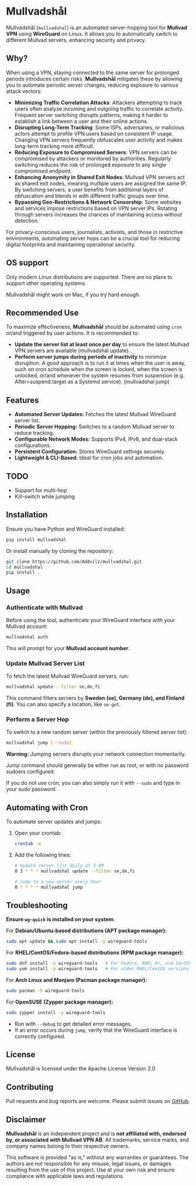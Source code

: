 # Mullvadshål

Mullvadshål (`mullvadshal`) is an automated server-hopping tool for **Mullvad VPN** using **WireGuard** on Linux. It allows you to automatically switch to different Mullvad servers, enhancing security and privacy.

## Why?

When using a VPN, staying connected to the same server for prolonged periods introduces certain risks. **Mullvadshål** mitigates these by allowing you to automate periodic server changes, reducing exposure to various attack vectors:

- **Minimizing Traffic Correlation Attacks**: Attackers attempting to track users often analyze incoming and outgoing traffic to correlate activity. Frequent server switching disrupts patterns, making it harder to establish a link between a user and their online actions.
- **Disrupting Long-Term Tracking**: Some ISPs, adversaries, or malicious actors attempt to profile VPN users based on consistent IP usage. Changing VPN servers frequently obfuscates user activity and makes long-term tracking more difficult.
- **Reducing Exposure to Compromised Servers**: VPN servers can be compromised by attackers or monitored by authorities. Regularly switching reduces the risk of prolonged exposure to any single compromised endpoint.
- **Enhancing Anonymity in Shared Exit Nodes**: Mullvad VPN servers act as shared exit nodes, meaning multiple users are assigned the same IP. By switching servers, a user benefits from additional layers of obfuscation and blends in with different traffic groups over time.
- **Bypassing Geo-Restrictions & Network Censorship**: Some websites and services impose restrictions based on VPN server IPs. Rotating through servers increases the chances of maintaining access without detection.

For privacy-conscious users, journalists, activists, and those in restrictive environments, automating server hops can be a crucial tool for reducing digital footprints and maintaining operational security.

## OS support

Only modern Linux distributions are supported. There are no plans to support other operating systems.

Mullvadshål might work on Mac, if you try hard enough.

## Recommended Use
To maximize effectiveness, **Mullvadshål** should be automated using `cron` or/and triggered by user actions. It is recommended to:

- **Update the server list at least once per day** to ensure the latest Mullvad VPN servers are available (mullvadshal update).
- **Perform server jumps during periods of inactivity** to minimize disruption. A good approach is to run it at times when the user is away, such on cron schedule when the screen is locked, when the screen is unlocked, or/and whenever the system resumes from suspension (e.g. After=suspend.target as a Systemd service). (mullvadshal jump)

## Features
- **Automated Server Updates:** Fetches the latest Mullvad WireGuard server list.
- **Periodic Server Hopping:** Switches to a random Mullvad server to reduce tracking.
- **Configurable Network Modes:** Supports IPv4, IPv6, and dual-stack configurations.
- **Persistent Configuration:** Stores WireGuard settings securely.
- **Lightweight & CLI-Based:** Ideal for cron jobs and automation.

## TODO
- Support for multi-hop
- Kill-switch while jumping

## Installation
Ensure you have Python and WireGuard installed:

```sh
pip install mullvadshal
```

Or install manually by cloning the repository:

```sh
git clone https://github.com/Addvilz/mullvadshal.git
cd mullvadshal
pip install .
```

## Usage
### Authenticate with Mullvad
Before using the tool, authenticate your WireGuard interface with your Mullvad account:

```sh
mullvadshal auth
```
This will prompt for your **Mullvad account number**.

### Update Mullvad Server List
To fetch the latest Mullvad WireGuard servers, run:

```sh
mullvadshal update --filter se,de,fi
```
This command filters servers by **Sweden (se), Germany (de), and Finland (fi)**.
You can also specify a location, like `se-got`.

### Perform a Server Hop
To switch to a new random server (within the previously filtered server list):

```sh
mullvadshal jump [--sudo]
```
**Warning:** Jumping servers disrupts your network connection momentarily.

Jump command should generally be either run as root, or with no password sudoers configured.

If you do not use cron, you can also simply run it with `--sudo` and type in your sudo password.

## Automating with Cron
To automate server updates and jumps:

1. Open your crontab:
   ```sh
   crontab -e
   ```
2. Add the following lines:
   ```sh
   # Update server list daily at 3 AM
   0 3 * * * mullvadshal update --filter se,de,fi

   # Jump to a new server every hour
   0 * * * * mullvadshal jump
   ```

## Troubleshooting

**Ensure `wg-quick` is installed on your system:**

For **Debian/Ubuntu-based distributions (APT package manager):**
```bash
sudo apt update && sudo apt install -y wireguard-tools
```

For **RHEL/CentOS/Fedora-based distributions (RPM package manager):**
```bash
sudo dnf install -y wireguard-tools   # For Fedora, RHEL 8+, and CentOS 8+
sudo yum install -y wireguard-tools   # For older RHEL/CentOS versions
```

For **Arch Linux and Manjaro (Pacman package manager):**
```bash
sudo pacman -S wireguard-tools
```

For **OpenSUSE (Zypper package manager):**
```bash
sudo zypper install -y wireguard-tools
```

- Run with `--debug` to get detailed error messages.
- If an error occurs during `jump`, verify that the WireGuard interface is correctly configured.

## License
Mullvadshål is licensed under the Apache License Version 2.0

## Contributing
Pull requests and bug reports are welcome. Please submit issues on [GitHub](https://github.com/Addvilz/mullvadshal).


## Disclaimer

**Mullvadshål** is an independent project and is **not affiliated with, endorsed by, or associated with Mullvad VPN AB**. All trademarks, service marks, and company names belong to their respective owners.

This software is provided "as is," without any warranties or guarantees. The authors are not responsible for any misuse, legal issues, or damages resulting from the use of this project. Use at your own risk and ensure compliance with applicable laws and regulations.
